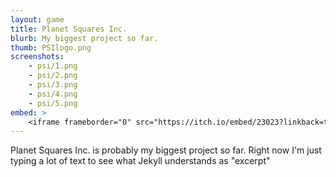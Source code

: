 ```yaml
---
layout: game
title: Planet Squares Inc.
blurb: My biggest project so far.
thumb: PSIlogo.png
screenshots:
    - psi/1.png
    - psi/2.png
    - psi/3.png
    - psi/4.png
    - psi/5.png
embed: >
    <iframe frameborder="0" src="https://itch.io/embed/23023?linkback=true" width="552" height="167" style="display:block;margin: 0 auto;"></iframe>
---
```


Planet Squares Inc. is probably my biggest project so far. Right now I'm just typing a lot of text to see what
Jekyll understands as "excerpt"

